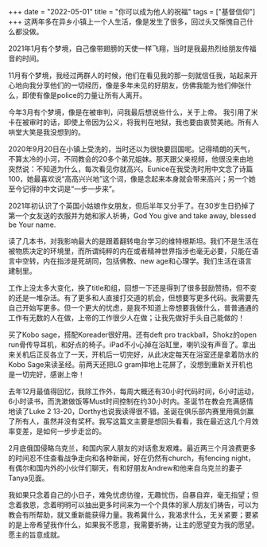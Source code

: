 +++ 
date = "2022-05-01"
title = "你可以成为他人的祝福"
tags = ["基督信仰"]
+++
这两年多在异乡小镇上一个人生活，像是发生了很多，回过头又惭愧自己什么都没做。

2021年1月有个梦境，自己像带翅膀的天使一样飞翔，当时是我最热烈给朋友传福音的时间。

11月有个梦境，我经过两群人的时候，他们在看见我的那一刻就信任我，站起来开心地向我分享他们的一切经历，像是多年未见的好朋友，仿佛我能为他们伸张什么，即使有像是police的力量让所有人离开。

今年3月有个梦境，像是在被审判，问我最后想说些什么，关于上帝。 我引用了米卡在被审时的话，即使上帝因为公义，将我判在地狱，我也要由衷赞美祂。所有人哄堂大笑是我没想到的。

2020年9月20日在小镇上受洗的，当时还以为很快要回国呢。记得晴朗的天气，不算太冷的小河，不同教会的20多个弟兄姐妹。那天跟父亲视频，他很没来由地突然说：不知道为什么，每次看见你就高兴。Eunice在我受洗时用中文念了诗篇100，她最喜欢说“高高兴兴地”这个词，像是念起来本身就会带来高兴；另一个她至今记得的中文词是“一步一步来”。

2021年初认识了个英国小姑娘作女朋友，但后半年又分手了。在30岁生日扔掉了第一个女友送的衣服并为她和家人祈祷，God You give and take away, blessed be Your name.

读了几本书，对我影响最大的是跟着翻转电台学习的维特根斯坦。我们不是生活在被物质决定的环境里，而所谓纯粹的内在或者精神世界指涉也毫无必要，只能在语言中空转，内在指涉是死胡同，包括佛教、new age和心理学。我们生活在语言建制里。

工作上没太多大变化，换了title和组，回想一下还是得到了很多鼓励赞扬，但不变的还是一堆杂活。有了更多和人直接打交道的机会，但想要写更多代码。我需要先自己开始写更多。但一个更大的忧虑，是我不知道上帝想要我做什么，普普通通的工作有无数的人在做，上帝的工作很少人在做；让我先做好手头自己能做的！

买了Kobo sage，搭配Koreader很好用。还有deft pro trackball，Shokz的open run骨传导耳机，和好点的椅子。iPad不小心掉在浴缸里，喇叭没有声音了。拿出来关机后正反各立了一天，开机后一切完好，从此决定每天在浴室还是拿着防水的Kobo Sage来读圣经。前两天还把LG gram摔地上花屏了，没想到重新关开机也是一切完好，感谢上帝！

去年12月最值得回忆，我除工作外，每周大概还有30小时代码时间，6小时运动，6小时读书，而洗漱做饭等Must时间控制在约30小时内。圣诞节在教会充满感情地读了Luke 2 13-20，Dorthy也说我读得很不错。圣诞在俱乐部内赛里用佩剑赢了所有人，虽然并没有奖杯。我写这篇文主要是想回头看看，我在最近这几个月效率变差，是如何一步步走岔的。

2月底俄国侵略乌克兰，和国内家人朋友的对话愈发艰难。最近两三个月浪费更多的时间忍不住查看战争走向和各种新闻，好在仍然有church，有fencing night，有偶尔和国内外的小伙伴们聊天，有和好朋友Andrew和他来自乌克兰的妻子Tanya见面。

我如果只念着自己的小日子，难免忧虑彷徨，无趣忧伤，自暴自弃，毫无指望；但念着救恩，念着明明可以抽出更多时间来为一个个具体的家人朋友们祷告，可以为教会有所帮助，就又重新能获得力量。我希冀什么，我渴求什么，无关紧要；要紧的是上帝希望我作什么，如果我不愿意，我需要祈祷，让主的愿望变为我的愿望。愿主的旨意成就。